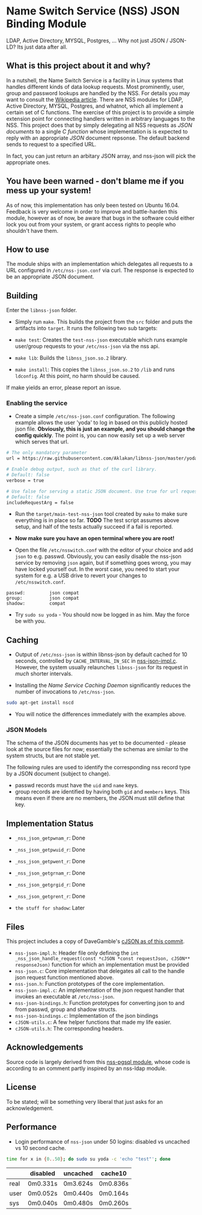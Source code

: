 # Name Switch Service (NSS) JSON Binding Module

LDAP, Active Directory, MYSQL, Postgres, ... Why not just JSON / JSON-LD? Its just data after all.

## What is this project about it and why?
In a nutshell, the Name Switch Service is a facility in Linux systems that handles different kinds of data lookup requests.
Most prominently, user, group and password lookups are handled by the NSS.
For details you may want to consult the [Wikipedia article](https://en.wikipedia.org/wiki/Name_Service_Switch).
There are NSS modules for LDAP, Active Directory, MYSQL, Postgres, and whatnot, which all implement a certain set of C functions.
The exercise of this project is to provide a simple extension point for connecting handlers written in arbitrary languages to the NSS.
This project does that by simply delegating all NSS requests as *JSON documents* to a single *C function* whose implementation is is expected to reply with an appropriate *JSON* document repsonse. The default backend sends to request to a specified URL.

In fact, you can just return an arbitary JSON array, and nss-json will pick the appropriate ones.

## You have been warned - don't blame me if you mess up your system!
As of now, this implementation has only been tested on Ubuntu 16.04.
Feedback is very welcome in order to improve and battle-harden this module, however as of now, be aware that bugs in the software could either lock you out from your system, or grant access rights to people who shouldn't have them.


## How to use
The module ships with an implementation which delegates all requests to a URL configured in `/etc/nss-json.conf` via curl.
The response is expected to be an appropriate JSON document.


## Building
Enter the `libnss-json` folder.

* Simply run `make`. This builds the project from the `src` folder and puts the artifacts into `target`. It runs the following two sub targets:
* `make test`: Creates the `test-nss-json` executable which runs example user/group requests to your `/etc/nss-json` via the nss api.
* `make lib`: Builds the `libnss_json.so.2` library.

* `make install`: This copies the `libnss_json.so.2` to `/lib` and runs `ldconfig`. At this point, no harm should be caused.

If make yields an error, please report an issue.


### Enabling the service

* Create a simple `/etc/nss-json.conf` configuration. The following example allows the user 'yoda' to log in based on this publicly hosted json file.
**Obviously, this is just an example, and you should change the config quickly**. The point is, you can now easily set up a web server which serves that url.


```bash
# The only mandatory parameter
url = https://raw.githubusercontent.com/Aklakan/libnss-json/master/yoda.json

# Enable debug output, such as that of the curl library.
# Default: false
verbose = true

# Use false for serving a static JSON document. Use true for url requests to include a POST argument of the form request=<the request as json>
# Default: false
includeRequestArg = false
```

* Run the `target/main-test-nss-json` tool created by `make` to make sure everything is in place so far. **TODO** The test script assumes above setup, and half of the tests actually succeed if a fail is reported.

* **Now make sure you have an open terminal where you are root!**

* Open the file `/etc/nsswitch.conf` with the editor of your choice and add `json` to e.g. passwd.
Obviously, you can easily disable the nss-json service by removing `json` again, but if something goes wrong, you may have locked yourself out.
In the worst case, you need to start your system for e.g. a USB drive to revert your changes to `/etc/nsswitch.conf`.

```
passwd:         json compat
group:          json compat
shadow:         compat
```

* Try `sudo su yoda` - You should now be logged in as him. May the force be with you.

## Caching
* Output of `/etc/nss-json` is within libnss-json by default cached for 10 seconds, controlled by `CACHE_INTERVAL_IN_SEC` in [nss-json-impl.c](libnss-json/src/nss-json-impl.c). However, the system usually relaunches `libnss-json` for its request in *much* shorter intervals.

* Installing the _Name Service Caching Daemon_ significantly reduces the number of invocations to `/etc/nss-json`.

```bash
sudo apt-get install nscd
```
* You will notice the differences immediately with the examples above.


### JSON Models
The schema of the JSON documents has yet to be documented - please look at the source files for now; essentially the schemas are similar to the system structs, but
are not stable yet.

The following rules are used to identify the corresponding nss record type by a JSON document (subject to change).

* passwd records must have the `uid` and `name` keys.
* group records are identified by having both `gid` and `members` keys. This means even if there are no members, the JSON must still define that key.


## Implementation Status

* `_nss_json_getpwnam_r`: Done
* `_nss_json_getpwuid_r`: Done
* `_nss_json_getpwent_r`: Done

* `_nss_json_getgrnam_r`: Done
* `_nss_json_getgrgid_r`: Done
* `_nss_json_getgrent_r`: Done

* `the stuff for shadow`: Later


## Files

This project includes a copy of DaveGamble's [cJSON as of this commit](https://github.com/DaveGamble/cJSON/tree/05f75e360bf047de359cfce0581a93ea857a0a72).

* `nss-json-impl.h`: Header file only defining the `int _nss_json_handle_request(const *cJSON *const requestJson, cJSON** responseJson)` function for which an implementation must be provided
* `nss-json.c`: Core implementation that delegates all call to the handle json request function mentioned above.
* `nss-json.h`: Function prototypes of the core implementation.
* `nss-json-impl.c`: An implementation of the json request handler that invokes an executable at `/etc/nss-json`.
* `nss-json-bindings.h`: Function prototypes for converting json to and from passwd, group and shadow structs.
* `nss-json-bindings.c`: Implementation of the json bindings
* `cJSON-utils.c`: A few helper functions that made my life easier.
* `cJSON-utils.h`: The corresponding headers.

## Acknowledgements

Source code is largely derived from this [nss-pgsql module](https://github.com/jandd/libnss-pgsql), whose code is according to an comment partly inspired by an nss-ldap module.


## License
To be stated; will be something very liberal that just asks for an acknowledgement.


## Performance
* Login performance of `nss-json` under 50 logins: disabled vs uncached vs 10 second cache.

```bash
time for x in {0..50}; do sudo su yoda -c 'echo "test"'; done
```

|      | disabled | uncached | cache10  |
| ---- | -------- | -------- | -------- |
| real | 0m0.331s | 0m3.624s | 0m0.836s |
| user | 0m0.052s | 0m0.440s | 0m0.164s |
| sys  | 0m0.040s | 0m0.480s | 0m0.260s |


